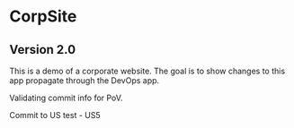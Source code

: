 # CorpSite

## Version 2.0

This is a demo of a corporate website.  The goal is to show changes to this app propagate through the DevOps app.

Validating commit info for PoV.

Commit to US test - US5
